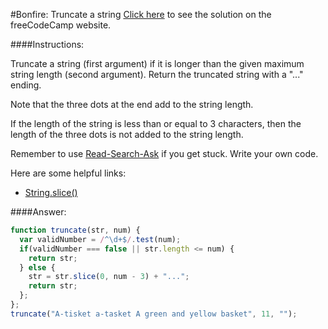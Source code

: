 #Bonfire: Truncate a string
<a href="http://freecodecamp.com/challenges/Bonfire:%20Truncate%20a%20string?solution=function%20truncate(str%2C%20num)%20%7B%0A%20%20var%20validNumber%20%3D%20%2F%5E%5Cd%2B%24%2F.test(num)%3B%0A%20%20if(validNumber%20%3D%3D%3D%20false%20%7C%7C%20str.length%20%3C%3D%20num)%20%7B%0A%20%20%20%20return%20str%3B%0A%20%20%7D%20else%20%7B%0A%20%20%20%20str%20%3D%20str.slice(0%2C%20num%20-%203)%20%2B%20%22...%22%3B%0A%20%20%20%20return%20str%3B%0A%20%20%7D%3B%0A%7D%3B%0Atruncate(%22A-tisket%20a-tasket%20A%20green%20and%20yellow%20basket%22%2C%2011%2C%20%22%22)%3B" target="_blank">Click here</a> to see the solution on the freeCodeCamp website.


####Instructions:
<p class="wrappable negative-10">Truncate a string (first argument) if it is longer than the given maximum string length (second argument). Return the truncated string with a &quot;...&quot; ending.</p><p class="wrappable negative-10">Note that the three dots at the end add to the string length.</p><p class="wrappable negative-10">If the length of the string is less than or equal to 3 characters, then the length of the three dots is not added to the string length.</p><p class="wrappable negative-10">Remember to use <a href="//github.com/FreeCodeCamp/freecodecamp/wiki/How-to-get-help-when-you-get-stuck" target="_blank">Read-Search-Ask</a> if you get stuck. Write your own code.</p><div class="negative-30-bottom"><div id="MDN-links"><p class="negative-10">Here are some helpful links:</p><div class="negative-10"><ul><li><a href="https://developer.mozilla.org/en-US/docs/Web/JavaScript/Reference/Global_Objects/String/slice" target="_blank">String.slice()</a></li></ul></div></div></div>


####Answer:
```javascript
function truncate(str, num) {
  var validNumber = /^\d+$/.test(num);
  if(validNumber === false || str.length <= num) {
    return str;
  } else {
    str = str.slice(0, num - 3) + "...";
    return str;
  };
};
truncate("A-tisket a-tasket A green and yellow basket", 11, "");
```